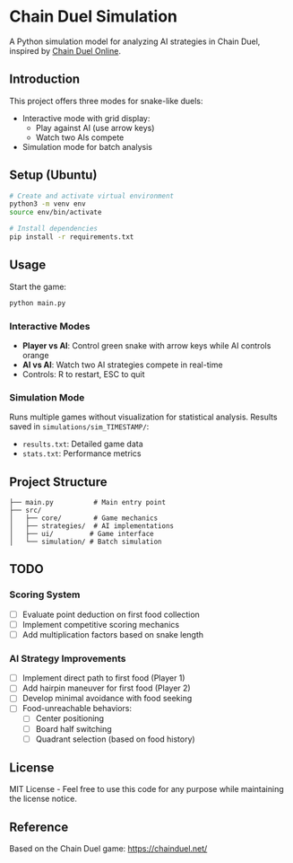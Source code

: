 # Chain Duel Simulation

A Python simulation model for analyzing AI strategies in Chain Duel, inspired by [Chain Duel Online](https://chainduel.net/).

## Introduction

This project offers three modes for snake-like duels:
- Interactive mode with grid display:
  - Play against AI (use arrow keys)
  - Watch two AIs compete
- Simulation mode for batch analysis

## Setup (Ubuntu)

```bash
# Create and activate virtual environment
python3 -m venv env
source env/bin/activate

# Install dependencies
pip install -r requirements.txt
```

## Usage

Start the game:
```bash
python main.py
```

### Interactive Modes
- **Player vs AI**: Control green snake with arrow keys while AI controls orange
- **AI vs AI**: Watch two AI strategies compete in real-time
- Controls: R to restart, ESC to quit

### Simulation Mode
Runs multiple games without visualization for statistical analysis. Results saved in `simulations/sim_TIMESTAMP/`:
- `results.txt`: Detailed game data
- `stats.txt`: Performance metrics

## Project Structure

```
├── main.py          # Main entry point
├── src/
│   ├── core/        # Game mechanics
│   ├── strategies/  # AI implementations
│   ├── ui/         # Game interface
│   └── simulation/ # Batch simulation
```

## TODO

### Scoring System
- [ ] Evaluate point deduction on first food collection
- [ ] Implement competitive scoring mechanics
- [ ] Add multiplication factors based on snake length

### AI Strategy Improvements
- [ ] Implement direct path to first food (Player 1)
- [ ] Add hairpin maneuver for first food (Player 2)
- [ ] Develop minimal avoidance with food seeking
- [ ] Food-unreachable behaviors:
  - [ ] Center positioning
  - [ ] Board half switching
  - [ ] Quadrant selection (based on food history)

## License

MIT License - Feel free to use this code for any purpose while maintaining the license notice.

## Reference

Based on the Chain Duel game: https://chainduel.net/
